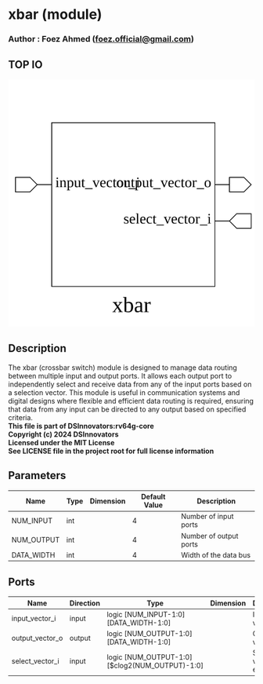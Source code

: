 # xbar (module)

### Author : Foez Ahmed (foez.official@gmail.com)

## TOP IO
<img src="./xbar_top.svg">

## Description

The xbar (crossbar switch) module is designed to manage data routing between multiple input and
output ports. It allows each output port to independently select and receive data from any of the
input ports based on a selection vector. This module is useful in communication systems and digital
designs where flexible and efficient data routing is required, ensuring that data from any input can
be directed to any output based on specified criteria.
<br>**This file is part of DSInnovators:rv64g-core**
<br>**Copyright (c) 2024 DSInnovators**
<br>**Licensed under the MIT License**
<br>**See LICENSE file in the project root for full license information**

## Parameters
|Name|Type|Dimension|Default Value|Description|
|-|-|-|-|-|
|NUM_INPUT|int||4|Number of input ports|
|NUM_OUTPUT|int||4|Number of output ports|
|DATA_WIDTH|int||4|Width of the data bus|

## Ports
|Name|Direction|Type|Dimension|Description|
|-|-|-|-|-|
|input_vector_i|input|logic [NUM_INPUT-1:0][DATA_WIDTH-1:0]|| Input data vectors|
|output_vector_o|output|logic [NUM_OUTPUT-1:0][DATA_WIDTH-1:0]|| Output data vectors|
|select_vector_i|input|logic [NUM_OUTPUT-1:0][$clog2(NUM_OUTPUT)-1:0]|| Selection vector for each output|
